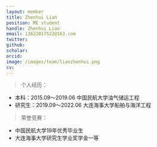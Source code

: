 ```yaml
---
layout: member
title: Zhenhui Lian
position: ME student
handle: Zhenhui Lian
email: 13622017522@163.com
twitter: 
github: 
scholar:
orcid: 
image: /images/team/lianzhenhui.png
cv: 
---
```


> 个人经历：

- 本科：2015.09～2019.06 中国民航大学油气储运工程
- 研究生：2019.09～2022.06 大连海事大学船舶与海洋工程

> 荣誉竞赛：

- 中国民航大学19年优秀毕业生
- 大连海事大学研究生学业奖学金一等